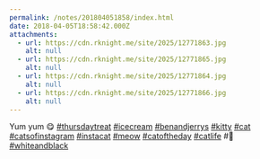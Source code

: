 ```yaml
---
permalink: /notes/201804051858/index.html
date: 2018-04-05T18:58:42.000Z
attachments:
  - url: https://cdn.rknight.me/site/2025/12771863.jpg
    alt: null
  - url: https://cdn.rknight.me/site/2025/12771865.jpg
    alt: null
  - url: https://cdn.rknight.me/site/2025/12771864.jpg
    alt: null
  - url: https://cdn.rknight.me/site/2025/12771866.jpg
    alt: null
---
```


Yum yum 😋 <a href="https://pixelfed.social/discover/tags/thursdaytreat?src=hash" title="#thursdaytreat" class="u-url hashtag" rel="external nofollow noopener">#thursdaytreat</a> <a href="https://pixelfed.social/discover/tags/icecream?src=hash" title="#icecream" class="u-url hashtag" rel="external nofollow noopener">#icecream</a> <a href="https://pixelfed.social/discover/tags/benandjerrys?src=hash" title="#benandjerrys" class="u-url hashtag" rel="external nofollow noopener">#benandjerrys</a> <a href="https://pixelfed.social/discover/tags/kitty?src=hash" title="#kitty" class="u-url hashtag" rel="external nofollow noopener">#kitty</a> <a href="https://pixelfed.social/discover/tags/cat?src=hash" title="#cat" class="u-url hashtag" rel="external nofollow noopener">#cat</a> <a href="https://pixelfed.social/discover/tags/catsofinstagram?src=hash" title="#catsofinstagram" class="u-url hashtag" rel="external nofollow noopener">#catsofinstagram</a> <a href="https://pixelfed.social/discover/tags/instacat?src=hash" title="#instacat" class="u-url hashtag" rel="external nofollow noopener">#instacat</a> <a href="https://pixelfed.social/discover/tags/meow?src=hash" title="#meow" class="u-url hashtag" rel="external nofollow noopener">#meow</a> <a href="https://pixelfed.social/discover/tags/catoftheday?src=hash" title="#catoftheday" class="u-url hashtag" rel="external nofollow noopener">#catoftheday</a> <a href="https://pixelfed.social/discover/tags/catlife?src=hash" title="#catlife" class="u-url hashtag" rel="external nofollow noopener">#catlife</a> #🐾 <a href="https://pixelfed.social/discover/tags/whiteandblack?src=hash" title="#whiteandblack" class="u-url hashtag" rel="external nofollow noopener">#whiteandblack</a>
